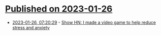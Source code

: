 # [Published on 2023-01-26](index.md)

* [2023-01-26, 07:20:29](https://news.ycombinator.com/item?id=34528682) - [Show HN: I made a video game to help reduce stress and anxiety](https://www.vortle.com/)
